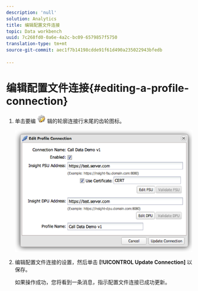 ```yaml
---
description: 'null'
solution: Analytics
title: 编辑配置文件连接
topic: Data workbench
uuid: 7c268fd0-0a6e-4a2c-bc09-6579857f5750
translation-type: tm+mt
source-git-commit: aec1f7b14198cdde91f61d490a235022943bfedb

---
```



# 编辑配置文件连接{#editing-a-profile-connection}

1. 单击要编 ![](assets/edit_icon.png) 辑的轮廓连接行末尾的齿轮图标。

   ![](assets/edit_profile_connection.png)

1. 编辑配置文件连接的设置，然后单击 **[!UICONTROL Update Connection]** 以保存。

   如果操作成功，您将看到一条消息，指示配置文件连接已成功更新。